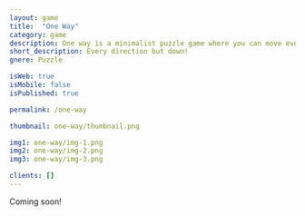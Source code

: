 ```yaml
---
layout: game
title:  "One Way"
category: game
description: One way is a minimalist puzzle game where you can move every direction but down!
short_description: Every direction but down!
gnere: Puzzle

isWeb: true
isMobile: false
isPublished: true

permalink: /one-way

thumbnail: one-way/thumbnail.png

img1: one-way/img-1.png
img2: one-way/img-2.png
img3: one-way/img-3.png

clients: []
---
```


<p>Coming soon!</p>